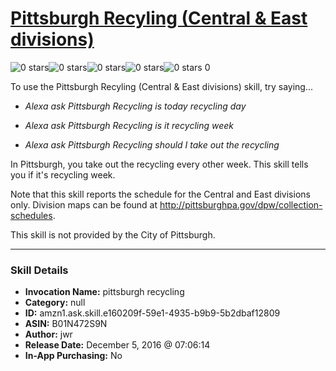# [Pittsburgh Recyling (Central & East divisions)](http://alexa.amazon.com/#skills/amzn1.ask.skill.e160209f-59e1-4935-b9b9-5b2dbaf12809)
![0 stars](../../images/ic_star_border_black_18dp_1x.png)![0 stars](../../images/ic_star_border_black_18dp_1x.png)![0 stars](../../images/ic_star_border_black_18dp_1x.png)![0 stars](../../images/ic_star_border_black_18dp_1x.png)![0 stars](../../images/ic_star_border_black_18dp_1x.png) 0

To use the Pittsburgh Recyling (Central & East divisions) skill, try saying...

* *Alexa ask Pittsburgh Recycling is today recycling day*

* *Alexa ask Pittsburgh Recycling is it recycling week*

* *Alexa ask Pittsburgh Recycling should I take out the recycling*

In Pittsburgh, you take out the recycling every other week. This skill tells you if it's recycling week.

Note that this skill reports the schedule for the Central and East divisions only. Division maps can be found at http://pittsburghpa.gov/dpw/collection-schedules.

This skill is not provided by the City of Pittsburgh.

***

### Skill Details

* **Invocation Name:** pittsburgh recycling
* **Category:** null
* **ID:** amzn1.ask.skill.e160209f-59e1-4935-b9b9-5b2dbaf12809
* **ASIN:** B01N472S9N
* **Author:** jwr
* **Release Date:** December 5, 2016 @ 07:06:14
* **In-App Purchasing:** No
